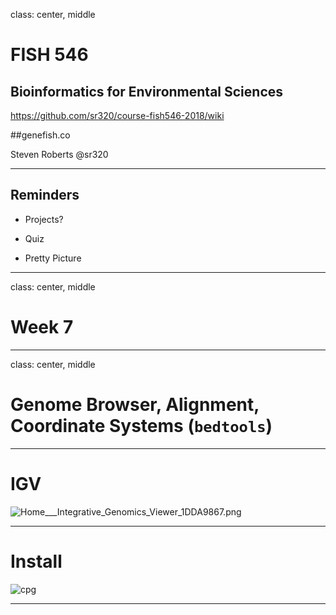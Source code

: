 class: center, middle

# FISH 546 
## Bioinformatics for Environmental Sciences

https://github.com/sr320/course-fish546-2018/wiki

##genefish.co

Steven Roberts
@sr320

---

## Reminders

- Projects?

- Quiz

- Pretty Picture



---

class: center, middle


# Week 7


---


class: center, middle


# Genome Browser, Alignment, Coordinate Systems (`bedtools`)


---

# IGV

<img src="http://eagle.fish.washington.edu/cnidarian/skitch/Home___Integrative_Genomics_Viewer_1DDA9867.png" alt="Home___Integrative_Genomics_Viewer_1DDA9867.png"/>



---

# Install

![cpg](https://github.com/sr320/course-fish546-2016/blob/master/img/igv-install.gif?raw=true)

---


